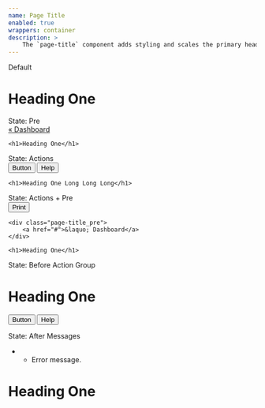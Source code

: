 ```yaml
---
name: Page Title
enabled: true
wrappers: container
description: >
    The `page-title` component adds styling and scales the primary heading on the page.
---
```


<div class="dd-heading">Default</div>

<div class="page-title">
    <h1>Heading One</h1>
</div>

<div class="dd-heading">State: Pre</div>

<div class="page-title">
    <div class="page-title_pre">
        <a href="#">&laquo; Dashboard</a>
    </div>

    <h1>Heading One</h1>
</div>

<div class="dd-heading">State: Actions</div>

<div class="page-title">
    <div class="page-title_actions action-group">
        <button type="button" class="button">Button</button>
        <button type="button" class="button button--help">Help</button>
    </div>

    <h1>Heading One Long Long Long</h1>
</div>

<div class="dd-heading">State: Actions + Pre</div>

<div class="page-title">
    <div class="page-title_actions action-group">
        <button type="button" class="button button--s">Print</button>
    </div>

    <div class="page-title_pre">
        <a href="#">&laquo; Dashboard</a>
    </div>

    <h1>Heading One</h1>
</div>

<div class="dd-heading">State: Before Action Group</div>

<div class="page-title">
    <h1>Heading One</h1>
</div>

<p class="action-group">
    <button type="button" class="button">Button</button>
    <button type="button" class="button button--help">Help</button>
</p>

<div class="dd-heading">State: After Messages</div>

<ul class="messages">
    <li class="error-msg">
        <ul>
            <li><span>Error message.</span></li>
        </ul>
    </li>
</ul>

<div class="page-title">
    <h1>Heading One</h1>
</div>
